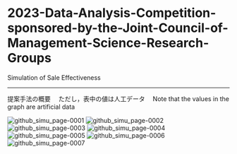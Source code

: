# 2023-Data-Analysis-Competition-sponsored-by-the-Joint-Council-of-Management-Science-Research-Groups
Simulation of Sale Effectiveness

***
提案手法の概要　
ただし，表中の値は人工データ　
Note that the values in the graph are artificial data

![github_simu_page-0001](https://github.com/Keybo2066/2023-Data-Analysis-Competition-sponsored-by-the-Joint-Council-of-Management-Science-Research-Groups/assets/110601821/32eab3c6-da76-4f4e-9095-28e1d6b7fd1c)
![github_simu_page-0002](https://github.com/Keybo2066/2023-Data-Analysis-Competition-sponsored-by-the-Joint-Council-of-Management-Science-Research-Groups/assets/110601821/e0305c4c-45da-48c0-9085-af9ce52f32d7)
![github_simu_page-0003](https://github.com/Keybo2066/2023-Data-Analysis-Competition-sponsored-by-the-Joint-Council-of-Management-Science-Research-Groups/assets/110601821/b9e8dae6-81f7-418a-afcb-853e6f7691f2)
![github_simu_page-0004](https://github.com/Keybo2066/2023-Data-Analysis-Competition-sponsored-by-the-Joint-Council-of-Management-Science-Research-Groups/assets/110601821/6f0ea935-9a06-43e4-bd12-f11b316ff87f)
![github_simu_page-0005](https://github.com/Keybo2066/2023-Data-Analysis-Competition-sponsored-by-the-Joint-Council-of-Management-Science-Research-Groups/assets/110601821/af7e979d-08ff-48c3-bafe-a7bfa6b89965)
![github_simu_page-0006](https://github.com/Keybo2066/2023-Data-Analysis-Competition-sponsored-by-the-Joint-Council-of-Management-Science-Research-Groups/assets/110601821/37dd8eaf-605e-47d6-866b-282f6f6ee678)
![github_simu_page-0007](https://github.com/Keybo2066/2023-Data-Analysis-Competition-sponsored-by-the-Joint-Council-of-Management-Science-Research-Groups/assets/110601821/75346212-460a-4fd3-aab0-741e7da9ede8)
